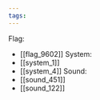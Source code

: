 ```yaml
---
tags:
---
```

Flag:
- [[flag_9602]]
System:
- [[system_1]]
- [[system_4]]
Sound:
- [[sound_451]]
- [[sound_122]]
